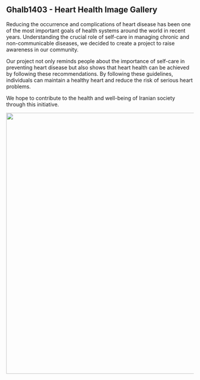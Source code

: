## Ghalb1403 - Heart Health Image Gallery

Reducing the occurrence and complications of heart disease has been one of the most important goals of health systems around the world in recent years. Understanding the crucial role of self-care in managing chronic and non-communicable diseases, we decided to create a project to raise awareness in our community.

Our project not only reminds people about the importance of self-care in preventing heart disease but also shows that heart health can be achieved by following these recommendations. By following these guidelines, individuals can maintain a healthy heart and reduce the risk of serious heart problems.

We hope to contribute to the health and well-being of Iranian society through this initiative.

<div align="center">
  <img 
    style="width: 700px;"
    src="https://github.com/ghalb1403/ghalb1403/blob/main/Preview.jpg">
</div>
